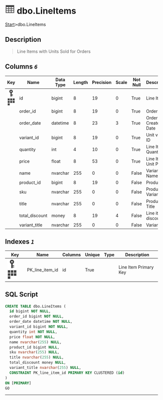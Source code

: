 # ![logo](../Images/table.svg) dbo.LineItems

[Start](../start.md)>dbo.LineItems

## [](#Description) Description

> Line Items with Units Sold for Orders

## [](#Columns) Columns _`6`_

| Key                                                                                                                                   | Name           | Data Type | Length | Precision | Scale | Not Null | Description          |
|---------------------------------------------------------------------------------------------------------------------------------------|----------------|-----------|--------|-----------|-------|----------|----------------------|
| [![Primary Key PK_line_item_id](../Images/primarykey.svg)](#Indexes)[![Cluster Key PK_line_item_id](../Images/Cluster.svg)](#Indexes) | id             | bigint    | 8      | 19        | 0     | True     | Line Item ID         |
|                                                                                                                                       | order_id       | bigint    | 8      | 19        | 0     | True     | Order ID             |
|                                                                                                                                       | order_date     | datetime  | 8      | 23        | 3     | True     | Order Created Date   |
|                                                                                                                                       | variant_id     | bigint    | 8      | 19        | 0     | True     | Unit variant ID      |
|                                                                                                                                       | quantity       | int       | 4      | 10        | 0     | True     | Line Item Quantity   |
|                                                                                                                                       | price          | float     | 8      | 53        | 0     | True     | Line Item Unit Price |
|                                                                                                                                       | name           | nvarchar  | 255    | 0         | 0     | False    | Variant Name         |
|                                                                                                                                       | product_id     | bigint    | 8      | 19        | 0     | False    | Product ID           |
|                                                                                                                                       | sku            | nvarchar  | 255    | 0         | 0     | False    | Product Variant SKU  |
|                                                                                                                                       | title          | nvarchar  | 255    | 0         | 0     | False    | Product Title        |
|                                                                                                                                       | total_discount | money     | 8      | 19        | 4     | False    | Line item discount   |
|                                                                                                                                       | variant_title  | nvarchar  | 255    | 0         | 0     | False    | Variant Title        |

## [](#Indexes) Indexes _`1`_

|Key|Name|Columns|Unique|Type|Description
|---|---|---|---|---|---
|[![Primary Key PK_line_item_id](../Images/primarykey.svg)](#Indexes)[![Cluster Key PK_line_item_id](../Images/Cluster.svg)](#Indexes)|PK_line_item_id|id|True||Line Item Primary Key|

## [](#SqlScript) SQL Script

```SQL
CREATE TABLE dbo.LineItems (
  id bigint NOT NULL,
  order_id bigint NOT NULL,
  order_date datetime NOT NULL,
  variant_id bigint NOT NULL,
  quantity int NOT NULL,
  price float NOT NULL,
  name nvarchar(255) NULL,
  product_id bigint NULL,
  sku nvarchar(255) NULL,
  title nvarchar(255) NULL,
  total_discount money NULL,
  variant_title nvarchar(255) NULL,
  CONSTRAINT PK_line_item_id PRIMARY KEY CLUSTERED (id)
)
ON [PRIMARY]
GO
```

___
